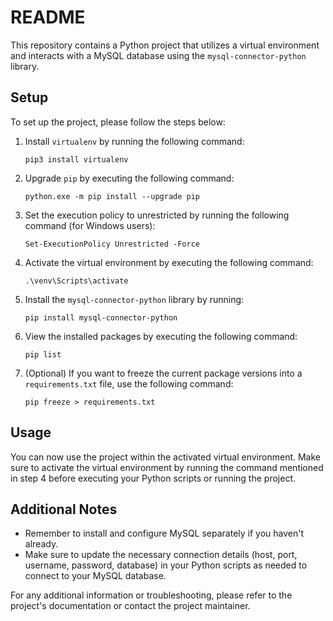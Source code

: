 # README

This repository contains a Python project that utilizes a virtual environment and interacts with a MySQL database using the `mysql-connector-python` library.

## Setup

To set up the project, please follow the steps below:

1. Install `virtualenv` by running the following command:
   ```
   pip3 install virtualenv
   ```

2. Upgrade `pip` by executing the following command:
   ```
   python.exe -m pip install --upgrade pip
   ```

3. Set the execution policy to unrestricted by running the following command (for Windows users):
   ```
   Set-ExecutionPolicy Unrestricted -Force
   ```

4. Activate the virtual environment by executing the following command:
   ```
   .\venv\Scripts\activate
   ```

5. Install the `mysql-connector-python` library by running:
   ```
   pip install mysql-connector-python
   ```

6. View the installed packages by executing the following command:
   ```
   pip list
   ```

7. (Optional) If you want to freeze the current package versions into a `requirements.txt` file, use the following command:
   ```
   pip freeze > requirements.txt
   ```

## Usage

You can now use the project within the activated virtual environment. Make sure to activate the virtual environment by running the command mentioned in step 4 before executing your Python scripts or running the project.

## Additional Notes

- Remember to install and configure MySQL separately if you haven't already.
- Make sure to update the necessary connection details (host, port, username, password, database) in your Python scripts as needed to connect to your MySQL database.

For any additional information or troubleshooting, please refer to the project's documentation or contact the project maintainer.